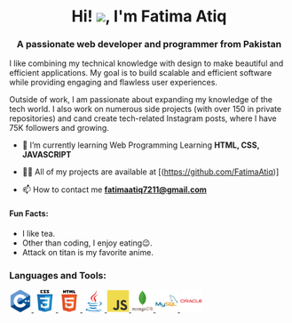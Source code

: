 <h1 align="center">Hi! <img src="https://emojis.slackmojis.com/emojis/images/1536351075/4594/blob-wave.gif" width="25"/>, I'm Fatima Atiq</h1>
<h3 align="center">A passionate web developer and programmer from Pakistan</h3>

I like combining my technical knowledge with design to make beautiful and efficient applications. My goal is to build scalable and efficient software while providing engaging and flawless user experiences.

Outside of work, I am passionate about expanding my knowledge of the tech world. I also work on numerous side projects (with over 150 in private repositories) and cand create tech-related Instagram posts, where I have 75K followers and growing.

- 🌱 I’m currently learning Web Programming Learning **HTML, CSS, JAVASCRIPT**

- 👨‍💻 All of my projects are available at [(https://github.com/FatimaAtiq)]

- 📫 How to contact me **fatimaatiq7211@gmail.com**

#### Fun Facts:
- I like tea.
- Other than coding, I enjoy eating😉.
- Attack on titan is my favorite anime.

<h3 align="left">Languages and Tools:</h3>
<a href="https://www.w3schools.com/cpp/" target="_blank" rel="noreferrer"> <img src="https://raw.githubusercontent.com/devicons/devicon/master/icons/cplusplus/cplusplus-original.svg" alt="cplusplus" width="40" height="40"/> </a> <a href="https://www.w3schools.com/css/" target="_blank" rel="noreferrer"> <img src="https://raw.githubusercontent.com/devicons/devicon/master/icons/css3/css3-original-wordmark.svg" alt="css3" width="40" height="40"/> </a> <a href="https://www.w3.org/html/" target="_blank" rel="noreferrer"> <img src="https://raw.githubusercontent.com/devicons/devicon/master/icons/html5/html5-original-wordmark.svg" alt="html5" width="40" height="40"/> </a> <a href="https://www.java.com" target="_blank" rel="noreferrer"> <img src="https://raw.githubusercontent.com/devicons/devicon/master/icons/java/java-original.svg" alt="java" width="40" height="40"/> </a> <a href="https://developer.mozilla.org/en-US/docs/Web/JavaScript" target="_blank" rel="noreferrer"> <img src="https://raw.githubusercontent.com/devicons/devicon/master/icons/javascript/javascript-original.svg" alt="javascript" width="40" height="40"/> </a> <a href="https://www.mongodb.com/" target="_blank" rel="noreferrer"> <img src="https://raw.githubusercontent.com/devicons/devicon/master/icons/mongodb/mongodb-original-wordmark.svg" alt="mongodb" width="40" height="40"/> </a> <a href="https://www.mysql.com/" target="_blank" rel="noreferrer"> <img src="https://raw.githubusercontent.com/devicons/devicon/master/icons/mysql/mysql-original-wordmark.svg" alt="mysql" width="40" height="40"/> </a> <a href="https://www.oracle.com/" target="_blank" rel="noreferrer"> <img src="https://raw.githubusercontent.com/devicons/devicon/master/icons/oracle/oracle-original.svg" alt="oracle" width="40" height="40"/> </a> </p>
